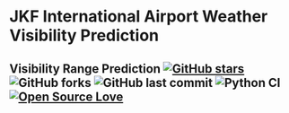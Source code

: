 # JKF International Airport Weather Visibility Prediction

## Visibility Range Prediction [![GitHub stars](https://img.shields.io/github/stars/AkshatRastogi-1nC0re/NOAA_JKF_Airport_Weather_Visibility_Prediction?style=social)](https://github.com/login?return_to=%2FAkshatRastogi-1nC0re%NOAA_JKF_Airport_Weather_Visibility_Prediction) ![GitHub forks](https://img.shields.io/github/forks/AkshatRastogi-1nC0re/NOAA_JKF_Airport_Weather_Visibility_Prediction?style=social) ![GitHub last commit](https://img.shields.io/github/last-commit/AkshatRastogi-1nC0re/NOAA_JKF_Airport_Weather_Visibility_Prediction) ![Python CI](https://github.com/TheAlphamerc/flutter_ecommerce_app/workflows/Dart%20CI/badge.svg) [![Open Source Love](https://badges.frapsoft.com/os/v2/open-source.svg?v=103)](https://github.com//AkshatRastogi-1nC0re/NOAA_JKF_Airport_Weather_Visibility_Prediction)

